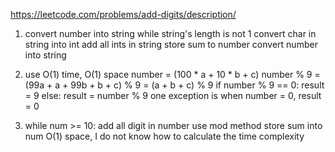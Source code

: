 https://leetcode.com/problems/add-digits/description/

1. convert number into string 
   while string's length is not 1
       convert char in string into int
       add all ints in string
       store sum to number
       convert number into string

2. use O(1) time, O(1) space 
   number = (100 * a + 10 * b + c) 
   number % 9 = (99a + a + 99b + b + c) % 9 = (a + b + c) % 9
   if number % 9 == 0:
      result = 9
   else:
     result = number % 9
   one exception is when number = 0, result = 0  

3. while num >= 10:
	add all digit in number
	use mod method
        store sum into num
O(1) space, I do not know how to calculate the time complexity


        
